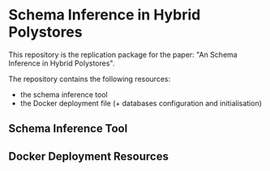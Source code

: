 # Schema Inference in Hybrid Polystores
This repository is the replication package for the paper: "An Schema Inference in Hybrid Polystores".

The repository contains the following resources:
- the schema inference tool
- the Docker deployment file (+ databases configuration and initialisation)

## Schema Inference Tool


## Docker Deployment Resources

